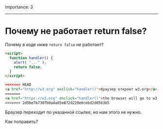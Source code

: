 importance: 3

---

# Почему не работает return false?

Почему в коде ниже `return false` не работает?

```html autorun run
<script>
  function handler() {
    alert( "..." );
    return false;
  }
</script>

<<<<<<< HEAD
<a href="http://w3.org" onclick="handler()">браузер откроет w3.org</a>
=======
<a href="https://w3.org" onclick="handler()">the browser will go to w3.org</a>
>>>>>>> 2d5be7b7307b0a4a85e872d229e0cebd2d8563b5
```

Браузер переходит по указанной ссылке, но нам этого не нужно.

Как поправить?
